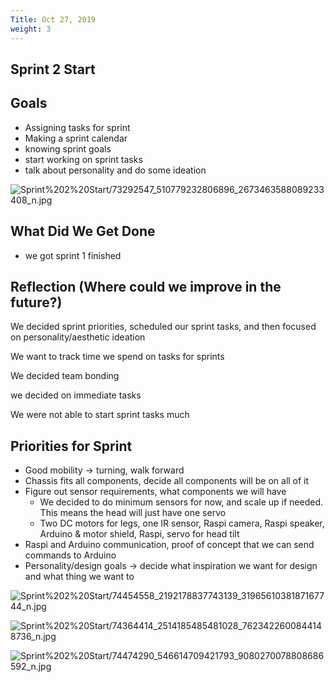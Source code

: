 ```yaml
---
Title: Oct 27, 2019
weight: 3
---
```

## Sprint 2 Start

## Goals

- Assigning tasks for sprint
- Making a sprint calendar
- knowing sprint goals
- start working on sprint tasks
- talk about personality and do some ideation

![Sprint%202%20Start/73292547_510779232806896_2673463588089233408_n.jpg](73292547_510779232806896_2673463588089233408_n.jpg)

## What Did We Get Done

- we got sprint 1 finished

## Reflection (Where could we improve in the future?)

We decided sprint priorities, scheduled our sprint tasks, and then focused on personality/aesthetic ideation

We want to track time we spend on tasks for sprints

We decided team bonding

we decided on immediate tasks

We were not able to start sprint tasks much

## Priorities for Sprint

- Good mobility → turning, walk forward
- Chassis fits all components, decide all components will be on all of it
- Figure out sensor requirements, what components we will have
    - We decided to do minimum sensors for now, and scale up if needed. This means the head will just have one servo
    - Two DC motors for legs, one IR sensor, Raspi camera, Raspi speaker, Arduino & motor shield, Raspi, servo for head tilt
- Raspi and Arduino communication, proof of concept that we can send commands to Arduino
- Personality/design goals → decide what inspiration we want for design and what thing we want to

![Sprint%202%20Start/74454558_2192178837743139_3196561038187167744_n.jpg](74454558_2192178837743139_3196561038187167744_n.jpg)

![Sprint%202%20Start/74364414_2514185485481028_7623422600844148736_n.jpg](74364414_2514185485481028_7623422600844148736_n.jpg)

![Sprint%202%20Start/74474290_546614709421793_9080270078808686592_n.jpg](74474290_546614709421793_9080270078808686592_n.jpg)